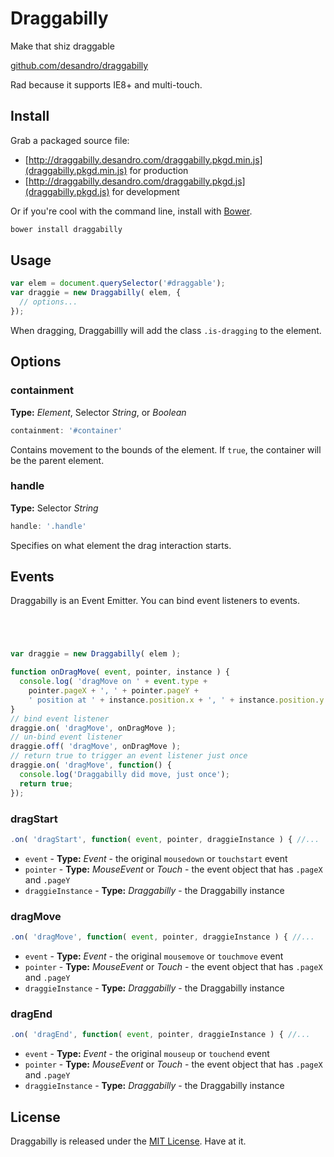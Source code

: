 # Draggabilly

<div class="example-frame">
  <div class="example">
    <div id="basic" class="draggie"></div>
  </div>
</div>

<p class="tagline">Make that shiz draggable</p>

[github.com/desandro/draggabilly](http://github.com/desandro/draggabilly)

Rad because it supports IE8+ and multi-touch.

## Install

Grab a packaged source file:

+ [http://draggabilly.desandro.com/draggabilly.pkgd.min.js](draggabilly.pkgd.min.js) for production
+ [http://draggabilly.desandro.com/draggabilly.pkgd.js](draggabilly.pkgd.js) for development

Or if you're cool with the command line, install with [Bower](http://twitter.github.com/bower).

``` bash
bower install draggabilly
```

## Usage

``` js
var elem = document.querySelector('#draggable');
var draggie = new Draggabilly( elem, {
  // options...
});
```

When dragging, Draggabillly will add the class `.is-dragging` to the element.

## Options

### containment

<div class="example-frame">
  <div id="container" class="example">
    <div class="draggie"></div>
    <div class="draggie"></div>
    <div class="draggie"></div>
  </div>
</div>

**Type:** _Element_, Selector _String_, or _Boolean_

``` js
containment: '#container'
```

Contains movement to the bounds of the element. If `true`, the container will be the parent element.

### handle

<div class="example-frame">
  <div class="example">
    <div id="has-handle" class="draggie">
      <div class="handle"></div>
    </div>
  </div>
</div>

**Type:** Selector _String_

``` js
handle: '.handle'
```

Specifies on what element the drag interaction starts.

## Events

Draggabilly is an Event Emitter. You can bind event listeners to events.

<div class="example-frame">
  <div id="evented" class="example">
    <pre><code>


</code></pre>
    <div class="draggie"></div>
  </div>
</div>

``` js
var draggie = new Draggabilly( elem );

function onDragMove( event, pointer, instance ) {
  console.log( 'dragMove on ' + event.type +
    pointer.pageX + ', ' + pointer.pageY +
    ' position at ' + instance.position.x + ', ' + instance.position.y );
}
// bind event listener
draggie.on( 'dragMove', onDragMove );
// un-bind event listener
draggie.off( 'dragMove', onDragMove );
// return true to trigger an event listener just once
draggie.on( 'dragMove', function() {
  console.log('Draggabilly did move, just once');
  return true;
});
```

### dragStart

```js
.on( 'dragStart', function( event, pointer, draggieInstance ) { //...
```

+ `event` - **Type:** _Event_ - the original `mousedown` or `touchstart` event
+ `pointer` - **Type:** _MouseEvent_ or _Touch_ - the event object that has `.pageX` and `.pageY`
+ `draggieInstance` - **Type:** _Draggabilly_ - the Draggabilly instance

### dragMove

```js
.on( 'dragMove', function( event, pointer, draggieInstance ) { //...
```

+ `event` - **Type:** _Event_ - the original `mousemove` or `touchmove` event
+ `pointer` - **Type:** _MouseEvent_ or _Touch_ - the event object that has `.pageX` and `.pageY`
+ `draggieInstance` - **Type:** _Draggabilly_ - the Draggabilly instance

### dragEnd

```js
.on( 'dragEnd', function( event, pointer, draggieInstance ) { //...
```

+ `event` - **Type:** _Event_ - the original `mouseup` or `touchend` event
+ `pointer` - **Type:** _MouseEvent_ or _Touch_ - the event object that has `.pageX` and `.pageY`
+ `draggieInstance` - **Type:** _Draggabilly_ - the Draggabilly instance

## License

Draggabilly is released under the [MIT License](http://desandro.mit-license.org/). Have at it.
